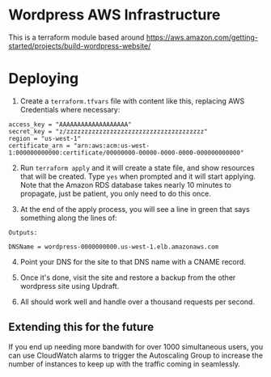 # Wordpress AWS Infrastructure 

This is a terraform module based around https://aws.amazon.com/getting-started/projects/build-wordpress-website/

# Deploying

1. Create a `terraform.tfvars` file with content like this, replacing AWS Credentials where necessary:
```
access_key = "AAAAAAAAAAAAAAAAAAA"
secret_key = "z/zzzzzzzzzzzzzzzzzzzzzzzzzzzzzzzzzzzzzz"
region = "us-west-1"
certificate_arn = "arn:aws:acm:us-west-1:000000000000:certificate/00000000-00000-0000-0000-000000000000"
```

2. Run `terraform apply` and it will create a state file, and show resources that will be created. Type `yes` when prompted and it will start applying. Note that the Amazon RDS database takes nearly 10 minutes to propagate, just be patient, you only need to do this once.

3. At the end of the apply process, you will see a line in green that says something along the lines of:
```
Outputs:

DNSName = wordpress-0000000000.us-west-1.elb.amazonaws.com
```

4. Point your DNS for the site to that DNS name with a CNAME record.

5. Once it's done, visit the site and restore a backup from the other wordpress site using Updraft.

6. All should work well and handle over a thousand requests per second.

## Extending this for the future

If you end up needing more bandwith for over 1000 simultaneous users, you can use CloudWatch alarms to trigger the Autoscaling Group to increase the number of instances to keep up with the traffic coming in seamlessly.